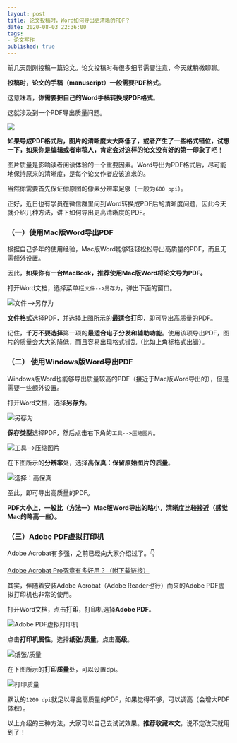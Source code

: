 ```yaml
---
layout: post
title: 论文投稿时，Word如何导出更清晰的PDF？
date: 2020-08-03 22:36:00
tags: 
- 论文写作
published: true
---
```




前几天刚刚投稿一篇论文。论文投稿时有很多细节需要注意，今天就稍微聊聊。

**投稿时，论文的手稿（manuscript）一般需要PDF格式**。

这意味着，**你需要把自己的Word手稿转换成PDF格式**。

这就涉及到一个PDF导出质量问题。

![](https://figurebed-iseex.oss-cn-hangzhou.aliyuncs.com/img/20200803200802.png)

**如果导成PDF格式后，图片的清晰度大大降低了，或者产生了一些格式错位，试想一下，如果你是编辑或者审稿人，肯定会对这样的论文没有好的第一印象了吧！**

图片质量是影响读者阅读体验的一个重要因素。Word导出为PDF格式后，尽可能地保持原来的清晰度，是每个论文作者应该追求的。

当然你需要首先保证你原图的像素分辨率足够（一般为`600 ppi`）。

正好，近日也有学员在微信群里问到Word转换成PDF后的清晰度问题，因此今天就介绍几种方法，讲下如何导出更高清晰度的PDF。

### （一）使用Mac版Word导出PDF

根据自己多年的使用经验，Mac版Word能够轻轻松松导出高质量的PDF，而且无需额外设置。

因此，**如果你有一台MacBook，推荐使用Mac版Word将论文导为PDF。**

打开Word文档，选择菜单栏`文件-->另存为`，弹出下面的窗口。

![文件-->另存为](https://figurebed-iseex.oss-cn-hangzhou.aliyuncs.com/img/20200803193228.png)

**文件格式**选择PDF，并选择上图所示的**最适合打印**，即可导出高质量的PDF。

记住，**千万不要选择**第一项的**最适合电子分发和辅助功能**。使用该项导出PDF，图片的质量会大大的降低，而且容易出现格式错乱（比如上角标格式出错）。

### （二） 使用Windows版Word导出PDF

Windows版Word也能够导出质量较高的PDF（接近于Mac版Word导出的），但是需要一些额外设置。

打开Word文档，选择**另存为**。

![另存为](https://figurebed-iseex.oss-cn-hangzhou.aliyuncs.com/img/20200803193918.png)

**保存类型**选择PDF，然后点击右下角的`工具-->压缩图片`。

![工具-->压缩图片](https://figurebed-iseex.oss-cn-hangzhou.aliyuncs.com/img/20200803194058.png)

在下图所示的**分辨率**处，选择**高保真：保留原始图片的质量**。

![选择：高保真](https://figurebed-iseex.oss-cn-hangzhou.aliyuncs.com/img/20200803194251.png)

至此，即可导出高质量的PDF。

**PDF大小上，一般比（方法一）Mac版Word导出的略小，清晰度比较接近（感觉Mac的略高一些）。**

### （三）Adobe PDF虚拟打印机

Adobe Acrobat有多强，之前已经向大家介绍过了。👇

[Adobe Acrobat Pro究竟有多好用？（附下载链接）](https://mp.weixin.qq.com/s/SmnyrIS0uJ0XhjqA1duRUg)

其实，伴随着安装Adobe Acrobat（Adobe Reader也行）而来的Adobe PDF虚拟打印机也非常的使用。

打开Word文档，点击**打印**，打印机选择**Adobe PDF**。

![Adobe PDF虚拟打印机](https://figurebed-iseex.oss-cn-hangzhou.aliyuncs.com/img/20200803195419.png)

点击**打印机属性**，选择**纸张/质量**，点击**高级**。

![纸张/质量](https://figurebed-iseex.oss-cn-hangzhou.aliyuncs.com/img/20200803195547.png)

在下图所示的**打印质量**处，可以设置dpi。

![打印质量](https://figurebed-iseex.oss-cn-hangzhou.aliyuncs.com/img/20200803195654.png)

默认的`1200 dpi`就足以导出高质量的PDF，如果觉得不够，可以调高（会增大PDF体积）。

以上介绍的三种方法，大家可以自己去试试效果。**推荐收藏本文**，说不定改天就用到了！
